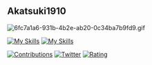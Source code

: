 ## Akatsuki1910
![6fc7a1a6-931b-4b2e-ab20-0c34ba7b9fd9.gif](https://user-images.githubusercontent.com/35941346/221409088-2eacb6fc-a6b3-4db8-adc5-1d4f808459f9.gif)

[![My Skills](https://skillicons.dev/icons?i=js,ts,html,pug,css,sass,vue,nuxtjs,react,nextjs,emotion,styledcomponents,jquery)](https://skillicons.dev)
[![My Skills](https://skillicons.dev/icons?i=ps,xd,ai,blender,discord,docker,eclipse,electron,emacs,figma,git,github,heroku,idea,linux,nginx,powershell,raspberrypi,unity,vercel,visualstudio,vscode)](https://skillicons.dev)

[![Contributions](https://badgen.org/img/qiita/akatsuki1910/contributions?style=flat)](https://qiita.com/akatsuki1910)
[![Twitter](https://badgen.net/twitter/follow/teruru33550336?icon=twitter&label=teruru33550336)](https://twitter.com/teruru33550336)
[![Rating](https://badgen.org/img/atcoder/akatsuki1910/rating/algorithm?style=flat)](https://atcoder.jp/users/akatsuki1910?contestType=algo)

